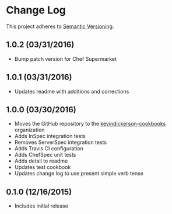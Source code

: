# Change Log

This project adheres to [Semantic Versioning](http://semver.org/).

## 1.0.2 (03/31/2016)

- Bump patch version for Chef Supermarket

## 1.0.1 (03/31/2016)

- Updates readme with additions and corrections

## 1.0.0 (03/30/2016)

- Moves the GitHub repository to the [kevindickerson-cookbooks][kevindickerson-cookbooks] organization
- Adds InSpec integration tests
- Removes ServerSpec integration tests
- Adds Travis CI configuration
- Adds ChefSpec unit tests
- Adds detail to readme
- Updates test cookbook
- Updates change log to use present simple verb tense

## 0.1.0 (12/16/2015)

- Includes initial release

[kevindickerson-cookbooks]: https://github.com/kevindickerson-cookbooks

